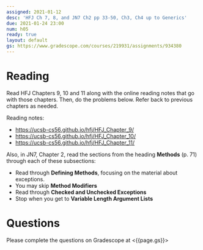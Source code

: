 ```yaml
---
assigned: 2021-01-12
desc: 'HFJ Ch 7, 8, and JN7 Ch2 pp 33-50, Ch3, Ch4 up to Generics'
due: 2021-01-24 23:00
num: h05
ready: true
layout: default
gs: https://www.gradescope.com/courses/219931/assignments/934380
---
```


# Reading

Read HFJ Chapters 9, 10 and 11 along with the online reading notes that go with those chapters. Then, do the problems below. Refer back to previous chapters as needed.

Reading notes: 
* https://ucsb-cs56.github.io/hfj/HFJ_Chapter_9/
* https://ucsb-cs56.github.io/hfj/HFJ_Chapter_10/
* https://ucsb-cs56.github.io/hfj/HFJ_Chapter_11/

Also, in JN7, Chapter 2, read the sections from the heading **Methods** (p. 71) through each of these subsections:
* Read through **Defining Methods**, focusing on the material about exceptions.
* You may skip **Method Modifiers**
* Read through **Checked and Unchecked Exceptions**
* Stop when you get to **Variable Length Argument Lists**

# Questions

Please complete the questions on Gradescope at <{{page.gs}}>
